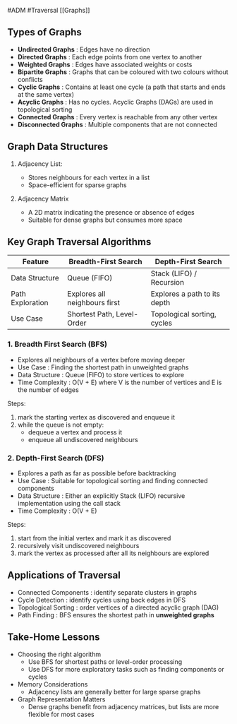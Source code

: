 #ADM #Traversal [[Graphs]]
## Types of Graphs

- **Undirected Graphs** : Edges have no direction
- **Directed Graphs** : Each edge points from one vertex to another
- **Weighted Graphs** : Edges have associated weights or costs
- **Bipartite Graphs** : Graphs that can be coloured with two colours without conflicts
- **Cyclic Graphs** : Contains at least one cycle (a path that starts and ends at the same vertex)
- **Acyclic Graphs** :  Has no cycles. Acyclic Graphs (DAGs) are used in topological sorting
- **Connected Graphs** : Every vertex is reachable from any other vertex
- **Disconnected Graphs** : Multiple components that are not connected

## Graph Data Structures

1. Adjacency List:

   - Stores neighbours for each vertex in a list
   - Space-efficient for sparse graphs
2. Adjacency Matrix

   - A 2D matrix indicating the presence or absence of edges
   - Suitable for dense graphs but consumes more space


## Key Graph Traversal Algorithms


| Feature          | Breadth-First Search          | Depth-First Search           |
| ------------------ | ------------------------------- | ------------------------------ |
| Data Structure   | Queue (FIFO)                  | Stack (LIFO) / Recursion     |
| Path Exploration | Explores all neighbours first | Explores a path to its depth |
| Use Case         | Shortest Path, Level-Order    | Topological sorting, cycles  |

### 1. Breadth First Search (BFS)

- Explores all neighbours of a vertex before moving deeper
- Use Case : Finding the shortest path in unweighted graphs
- Data Structure : Queue (FIFO) to store vertices to explore
- Time Complexity : O(V + E) where V is the number of vertices and E is the number of edges

Steps:

1. mark the starting vertex as discovered and enqueue it
2. while the queue is not empty:
   - dequeue a vertex and process it
   - enqueue all undiscovered neighbours

### 2. Depth-First Search (DFS)

- Explores a path as far as possible before backtracking
- Use Case : Suitable for topological sorting and finding connected components
- Data Structure : Either an explicitly Stack (LIFO) recursive implementation using the call stack
- Time Complexity : O(V + E)

Steps:

1. start from the initial vertex and mark it as discovered
2. recursively visit undiscovered neighbours
3. mark the vertex as processed after all its neighbours are explored


## Applications of Traversal
- Connected Components : identify separate clusters in graphs
- Cycle Detection : identify cycles using back edges in DFS
- Topological Sorting : order vertices of a directed acyclic graph (DAG)
- Path Finding : BFS ensures the shortest path in **unweighted graphs**


## Take-Home Lessons
- Choosing the right algorithm
    - Use BFS for shortest paths or level-order processing
    - Use DFS for more exploratory tasks such as finding components or cycles
- Memory Considerations
    - Adjacency lists are generally better for large sparse graphs
- Graph Representation Matters
    - Dense graphs benefit from adjacency matrices, but lists are more flexible for most cases
